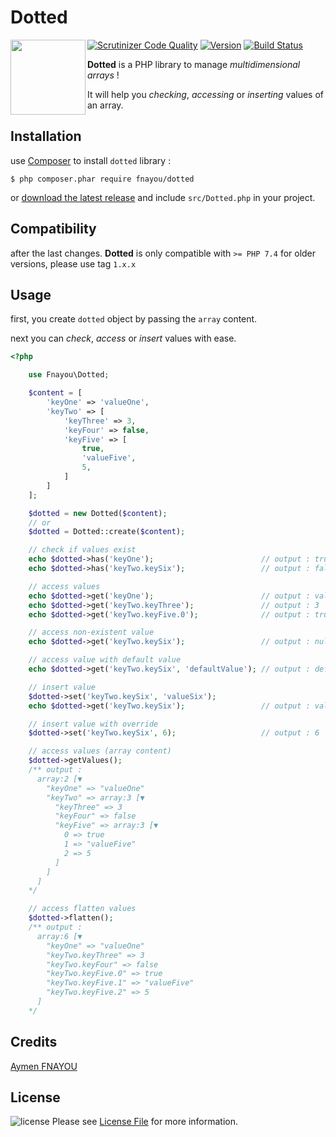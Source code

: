 Dotted
======

<img src="https://cloud.aymen.fr/s/bqQjwjFrjQ2JtCQ/download" width="120px" align="left"/>

[![Scrutinizer Code Quality](https://scrutinizer-ci.com/g/fnayou/dotted/badges/quality-score.png?b=master)](https://scrutinizer-ci.com/g/fnayou/dotted/?branch=master)
[![Version](http://img.shields.io/packagist/v/fnayou/dotted.svg?style=flat)](https://packagist.org/packages/fnayou/dotted)
[![Build Status](https://drone.aymen.fr/api/badges/fnayou/dotted/status.svg)](https://drone.aymen.fr/fnayou/dotted)

**Dotted** is a PHP library to manage *multidimensional arrays* !

It will help you *checking*, *accessing* or *inserting* values of an array.

## Installation

use [Composer][link-composer] to install `dotted` library :

```shell
$ php composer.phar require fnayou/dotted
```

or [download the latest release][link-release] and include `src/Dotted.php` in your project.

## Compatibility

after the last changes. **Dotted** is only compatible with `>= PHP 7.4`
for older versions, please use tag `1.x.x`

## Usage

first, you create `dotted` object by passing the `array` content.

next you can *check*, *access* or *insert* values with ease.

```php
<?php

    use Fnayou\Dotted;

    $content = [
        'keyOne' => 'valueOne',
        'keyTwo' => [
            'keyThree' => 3,
            'keyFour' => false,
            'keyFive' => [
                true,
                'valueFive',
                5,
            ]
        ]
    ];

    $dotted = new Dotted($content);
    // or
    $dotted = Dotted::create($content);

    // check if values exist
    echo $dotted->has('keyOne');                        // output : true
    echo $dotted->has('keyTwo.keySix');                 // output : false

    // access values
    echo $dotted->get('keyOne');                        // output : valueOne
    echo $dotted->get('keyTwo.keyThree');               // output : 3
    echo $dotted->get('keyTwo.keyFive.0');              // output : true

    // access non-existent value
    echo $dotted->get('keyTwo.keySix');                 // output : null

    // access value with default value
    echo $dotted->get('keyTwo.keySix', 'defaultValue'); // output : defaultValue

    // insert value
    $dotted->set('keyTwo.keySix', 'valueSix');
    echo $dotted->get('keyTwo.keySix');                 // output : valueSix

    // insert value with override
    $dotted->set('keyTwo.keySix', 6);                   // output : 6

    // access values (array content)
    $dotted->getValues();
    /** output :
      array:2 [▼
        "keyOne" => "valueOne"
        "keyTwo" => array:3 [▼
          "keyThree" => 3
          "keyFour" => false
          "keyFive" => array:3 [▼
            0 => true
            1 => "valueFive"
            2 => 5
          ]
        ]
      ]
    */

    // access flatten values
    $dotted->flatten();
    /** output :
      array:6 [▼
        "keyOne" => "valueOne"
        "keyTwo.keyThree" => 3
        "keyTwo.keyFour" => false
        "keyTwo.keyFive.0" => true
        "keyTwo.keyFive.1" => "valueFive"
        "keyTwo.keyFive.2" => 5
      ]
    */
```

## Credits

[Aymen FNAYOU][link-author]

## License

![license](https://img.shields.io/badge/license-MIT-lightgrey.svg) Please see [License File](LICENSE.md) for more information.

[link-author]: https://github.com/fnayou
[link-composer]: https://getcomposer.org/
[link-release]: https://github.com/fnayou/dotted/releases
